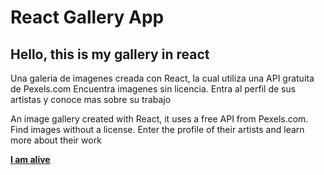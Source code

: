 # React Gallery App

## Hello, this is my gallery in react 

Una galeria de imagenes creada con React, la cual utiliza una API gratuita de Pexels.com
Encuentra imagenes sin licencia.
Entra al perfil de sus artistas y conoce mas sobre su trabajo


An image gallery created with React, it uses a free API from Pexels.com.
Find images without a license.
Enter the profile of their artists and learn more about their work

 [**I am alive**](https://vigorous-swanson-3fd544.netlify.app) 